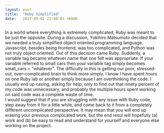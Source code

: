 ```yaml
---
layout: post
title:  "Ruby Simplified"
date:   2017-09-02 21:00:03 +0000
---
```



In a world where everything is extremely complicated, Ruby was meant to be just the opposite.  During a discussion, Yukihiro Matsumoto decided that we needed a truly simplified object oriented programming language.  Javascript, besides being frontend, was too complicated, and Python was not truly object oriented.  Out of this decision came Ruby.  Suddenly, a variable tag became whatever name that one felt was appropriate.  If your variable referred to small cars then your variable tag simply becomes small_cars = "whatever".
The difficulty in this is getting our poor, stressed-out, over-complicated brain to think more simply.  I know I have spent hours on one Ruby lab or another simply because I am overthinking the code.  I usually end up caving, asking for help, only to find out that ninety percent of my code was unnecessary, and probably the multiple hours spent working on said code was a complete waste of time.  
I would suggest that if you are struggling with any issue with Ruby code, step away from it for a little while, and come back to it from a completely different uncomplicated perspective.  It may mean that you will end up erasing your previous complicated work, but the end resul will hopefully (a) work and (b) be easy to read and understand for yourself and everyone else working on the project.



